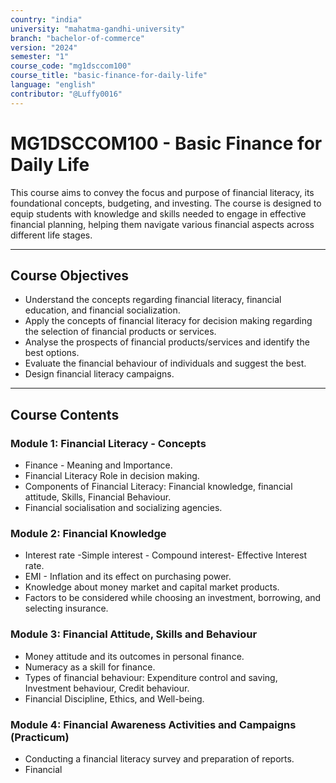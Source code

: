 ```yaml
---
country: "india"
university: "mahatma-gandhi-university"
branch: "bachelor-of-commerce"
version: "2024"
semester: "1"
course_code: "mg1dsccom100"
course_title: "basic-finance-for-daily-life"
language: "english"
contributor: "@Luffy0016"
---
```

# MG1DSCCOM100 - Basic Finance for Daily Life

This course aims to convey the focus and purpose of financial literacy, its foundational concepts, budgeting, and investing. The course is designed to equip students with knowledge and skills needed to engage in effective financial planning, helping them navigate various financial aspects across different life stages.

---
## Course Objectives

* Understand the concepts regarding financial literacy, financial education, and financial socialization.
* Apply the concepts of financial literacy for decision making regarding the selection of financial products or services.
* Analyse the prospects of financial products/services and identify the best options.
* Evaluate the financial behaviour of individuals and suggest the best.
* Design financial literacy campaigns.

---
## Course Contents

### Module 1: Financial Literacy - Concepts
* Finance - Meaning and Importance.
* Financial Literacy Role in decision making.
* Components of Financial Literacy: Financial knowledge, financial attitude, Skills, Financial Behaviour.
* Financial socialisation and socializing agencies.

### Module 2: Financial Knowledge
* Interest rate -Simple interest - Compound interest- Effective Interest rate.
* EMI - Inflation and its effect on purchasing power.
* Knowledge about money market and capital market products.
* Factors to be considered while choosing an investment, borrowing, and selecting insurance.

### Module 3: Financial Attitude, Skills and Behaviour
* Money attitude and its outcomes in personal finance.
* Numeracy as a skill for finance.
* Types of financial behaviour: Expenditure control and saving, Investment behaviour, Credit behaviour.
* Financial Discipline, Ethics, and Well-being.

### Module 4: Financial Awareness Activities and Campaigns (Practicum)
* Conducting a financial literacy survey and preparation of reports.
* Financial